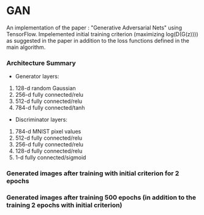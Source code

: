 # GAN
An implementation of the paper : "Generative Adversarial Nets" using TensorFlow.  Impelemented initial training criterion (maximizing log(D(G(z)))) as suggested in the paper in addition to the loss functions defined in the main algorithm.

### Architecture Summary

* Generator layers:
 1) 128-d random Gaussian 
 2) 256-d fully connected/relu
 3) 512-d fully connected/relu
 4) 784-d fully connected/tanh

* Discriminator layers:
 1) 784-d MNIST pixel values
 2) 512-d fully connected/relu
 3) 256-d fully connected/relu
 4) 128-d fully connected/relu
 5) 1-d   fully connected/sigmoid

### Generated images after training with initial criterion for 2 epochs

### Generated images after training 500 epochs (in addition to the training 2 epochs with initial criterion)
